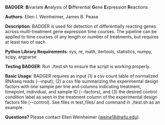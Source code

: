 **BADGER**: **B**ivariate **A**nalysis of **D**ifferential **G**ene **E**xpression **R**eactions

**Authors**: Ellen I. Weinheimer, James B. Pease

**Description**: BADGER is used for detection of differentially reacting genes across multi-treatment gene expression time courses. The pipeline can be applied to time courses of any length or number of treatments, but requires at least two of each.

**Python Library Requirements**: sys, re, math, itertools, statistics, numpy, scipy, argparse

**Testing BADGER**: Run ./test.sh to ensure the script is working properly. 

**Basic Usage**: BADGER requires as input (1) a csv count table of normalized RNAseq reads (--input); (2) a csv file summarizing the experimental design factors with one sample per line and columns indicating treatment, timepoint, individual, and sample ID (--factors), and (3) the desired control condition label as seen in the treatment column of the experimental design factors file (--control). See files in test_files/ and command in ./test.sh as an example. 

**Questions?** Please contact Ellen Weinheimer (weine18@wfu.edu).
